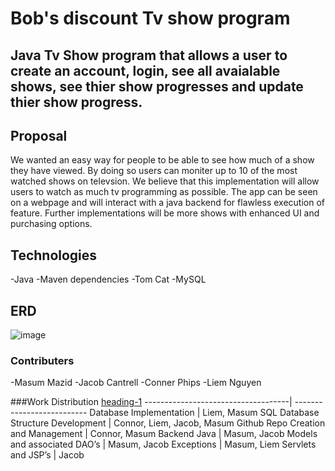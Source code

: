 # Bob's discount Tv show program
## Java Tv Show program that allows a user to create an account, login, see all avaialable shows, see thier show progresses and update thier show progress.
## Proposal
We wanted an easy way for people to be able to see how much of a show they have viewed. By doing so users can moniter up to 10 of the most watched shows on televsion. We believe that this implementation will allow users to watch as much tv programming as possible.   The app can be seen on a webpage and will interact with a java backend for flawless execution of feature. Further implementations will be more shows with enhanced UI and purchasing options.

## Technologies 
-Java 
-Maven dependencies
-Tom Cat 
-MySQL

## ERD
![image](https://user-images.githubusercontent.com/102322868/201698727-37041d11-1daf-41b8-8768-96575acbf913.png)



### Contributers
-Masum Mazid
-Jacob Cantrell
-Conner Phips
-Liem Nguyen

###Work Distribution
[heading-1](#heading-1 "Goto heading-1")
------------------------------------| --------------------------
Database Implementation             |  Liem, Masum
SQL Database Structure Development  | Connor, Liem, Jacob, Masum
Github Repo Creation and Management | Connor, Masum
Backend Java                        | Masum, Jacob
Models and associated DAO’s         | Masum, Jacob
Exceptions                          | Masum, Liem
Servlets and JSP’s                  | Jacob
